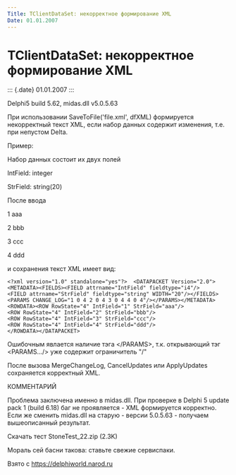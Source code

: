 ```yaml
---
Title: TClientDataSet: некорректное формирование XML
Date: 01.01.2007
---
```



TClientDataSet: некорректное формирование XML
=============================================

::: {.date}
01.01.2007
:::

Delphi5 build 5.62, midas.dll v5.0.5.63

При использовании SaveToFile(\'file.xml\', dfXML) формируется
некорректный текст XML, если набор данных содержит изменения, т.е. при
непустом Delta.

Пример:

Набор данных состоит их двух полей

IntField: integer

StrField: string(20)

После ввода

1    aaa

2    bbb

3    ccc

4    ddd

и сохранения текст XML имеет вид:

    <?xml version="1.0" standalone="yes"?>  <DATAPACKET Version="2.0">
    <METADATA><FIELDS><FIELD attrname="IntField" fieldtype="i4"/>
    <FIELD attrname="StrField" fieldtype="string" WIDTH="20"/></FIELDS>
    <PARAMS CHANGE_LOG="1 0 4 2 0 4 3 0 4 4 0 4"/></PARAMS></METADATA>
    <ROWDATA><ROW RowState="4" IntField="1" StrField="aaa"/>
    <ROW RowState="4" IntField="2" StrField="bbb"/>
    <ROW RowState="4" IntField="3" StrField="ccc"/>
    <ROW RowState="4" IntField="4" StrField="ddd"/>
    </ROWDATA></DATAPACKET>

Ошибочным явлается наличие тэга \</PARAMS\>, т.к. открывающий тэг
\<PARAMS.../\> уже содержит ограничитель \"/\"

После вызова MergeChangeLog, CancelUpdates или ApplyUpdates сохраняется
корректный XML.

КОММЕНТАРИЙ

Проблема заключена именно в midas.dll. При проверке в Delphi 5 update
pack 1 (build 6.18) баг не проявляется - XML формируется корректно. Если
же сменить midas.dll на старую - версии 5.0.5.63 - получаем
вышеописанный результат.

Скачать тест StoneTest\_22.zip (2.3K)

Мораль сей басни такова: ставьте свежие сервиспаки.

Взято с <https://delphiworld.narod.ru>
